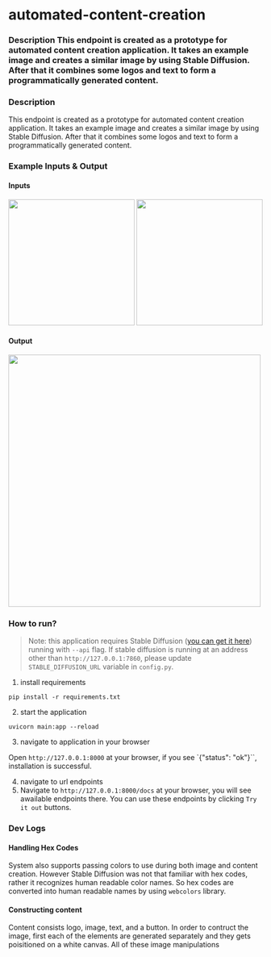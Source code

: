 # automated-content-creation
### Description  This endpoint is created as a prototype for automated content creation application. It takes an example image and creates a similar image by using Stable Diffusion. After that it combines some logos and text to form a programmatically generated content.


### Description

This endpoint is created as a prototype for automated content creation application. It takes an example image and creates a similar image by using Stable Diffusion. After that it combines some logos and text to form a programmatically generated content.

### Example Inputs & Output

#### Inputs

<img src='https://github.com/UkcaGreen/automated-content-creation-api/assets/42381853/1b1d86f2-56ad-49c7-b887-30ad22c66528' width='250'>
<img src='https://github.com/UkcaGreen/automated-content-creation-api/assets/42381853/4c7b0fda-2bdf-4f21-ac96-43b69e10a7ff' width='250'>

#### Output

<img src='https://github.com/UkcaGreen/automated-content-creation-api/assets/42381853/3103ee6d-9d77-430d-91d5-fd93e7b69c16' width='500'>

### How to run?
> Note: this application requires Stable Diffusion ([you can get it here](https://github.com/AUTOMATIC1111/stable-diffusion-webui)) running with `--api` flag. If stable diffusion is running at an address other than `http://127.0.0.1:7860`, please update `STABLE_DIFFUSION_URL` variable in `config.py`.

1. install requirements

`pip install -r requirements.txt`

2. start the application

`uvicorn main:app --reload`

3. navigate to application in your browser

Open `http://127.0.0.1:8000` at your browser, if you see `{"status": "ok"}``, installation is successful.

4. navigate to url endpoints
5. Navigate to `http://127.0.0.1:8000/docs` at your browser, you will see awailable endpoints there. You can use these endpoints by clicking `Try it out` buttons.

### Dev Logs

#### Handling Hex Codes

System also supports passing colors to use during both image and content creation. However Stable Diffusion was not that familiar with hex codes, rather it recognizes human readable color names. So hex codes are converted into human readable names by using `webcolors` library.

#### Constructing content

Content consists logo, image, text, and a button. In order to contruct the image, first each of the elements are generated separately and they gets poisitioned on a white canvas. All of these image manipulations 
